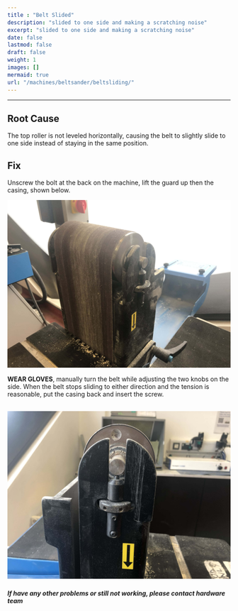 ```yaml
---
title : "Belt Slided"
description: "slided to one side and making a scratching noise"
excerpt: "slided to one side and making a scratching noise"
date: false
lastmod: false
draft: false
weight: 1
images: []
mermaid: true
url: "/machines/beltsander/beltsliding/"
---
```

---
## Root Cause

The top roller is not leveled horizontally, causing the belt to slightly slide to one side instead of staying in the same position.

## Fix

Unscrew the bolt at the back on the machine, lift the guard up then the casing, shown below.

![Step1](step1.jpg)

**WEAR GLOVES**, manually turn the belt while adjusting the two knobs on the side. When the belt stops sliding to either direction and the tension is reasonable, put the casing back and insert the screw.

![Step2](step2.jpg)
---

##### If have any other problems or still not working, please contact hardware team
